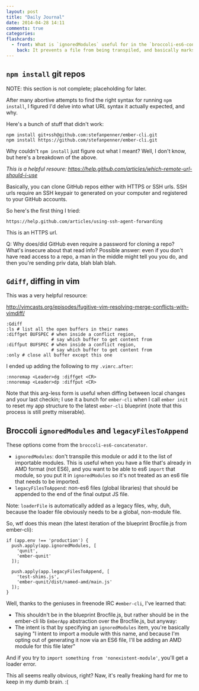 ```yaml
---
layout: post
title: "Daily Journal"
date: 2014-04-28 14:11
comments: true
categories: 
flashcards:
  - front: What is `ignoredModules` useful for in the `broccoli-es6-concatenator` plugin?
    back: It prevents a file from being transpiled, and basically marks a module as something that'll be implemented later
---
```


## `npm install` git repos

NOTE: this section is not complete; placeholding for later.

After many abortive attempts to find the right syntax for running 
`npm install`, I figured I'd delve into what URL syntax it actually
expected, and why.

Here's a bunch of stuff that didn't work:

    npm install git+ssh@github.com:stefanpenner/ember-cli.git
    npm install https://github.com/stefanpenner/ember-cli.git

Why couldn't `npm install` just figure out what I meant? Well, I don't
know, but here's a breakdown of the above.

_This is a helpful resoure: https://help.github.com/articles/which-remote-url-should-i-use_

Basically, you can clone GitHub repos either with HTTPS or SSH urls. SSH
urls require an SSH keypair to generated on your computer and registered
to your GitHub accounts. 

So here's the first thing I tried:

    https://help.github.com/articles/using-ssh-agent-forwarding

This is an HTTPS url. 

Q: Why does/did GitHub even require a password for cloning a repo?
What's insecure about that read info? Possible answer: even if you don't
have read access to a repo, a man in the middle might tell you you do,
and then you're sending priv data, blah blah blah.

## `Gdiff`, diffing in vim

This was a very helpful resource: 

http://vimcasts.org/episodes/fugitive-vim-resolving-merge-conflicts-with-vimdiff/

    :Gdiff
    :ls # list all the open buffers in their names
    :diffget BUFSPEC # when inside a conflict region,
                     # say which buffer to get content from
    :diffput BUFSPEC # when inside a conflict region,
                     # say which buffer to get content from
    :only # close all buffer except this one

I ended up adding the following to my `.vimrc.after`:

    :nnoremap <Leader>dg :diffget <CR>
    :nnoremap <Leader>dp :diffput <CR>

Note that this arg-less form is useful when diffing between local
changes and your last checkin; I use it a bunch for `ember-cli` when I
call `ember init` to reset my app structure to the latest `ember-cli`
blueprint (note that this process is still pretty miserable).

## Broccoli `ignoredModules` and `legacyFilesToAppend`

These options come from the `broccoli-es6-concatenator`.

- `ignoredModules`: don't transpile this module or add it to the list of
  importable modules. This is useful when you have a file that's already
  in AMD format (not ES6), and you want to be able to es6 `import` that
  module, so you put it in `ignoredModules` so it's not treated as an
  es6 file that needs to be imported.
- `legacyFilesToAppend`: non-es6 files (global libraries) that should be
  appended to the end of the final output JS file. 

Note: `loaderFile` is automatically added as a legacy files, why, duh,
because the loader file obviously needs to be a global, non-module file.

So, wtf does this mean (the latest iteration of the blueprint
Brocfile.js from ember-cli):

    if (app.env !== 'production') {
      push.apply(app.ignoredModules, [
        'qunit',
        'ember-qunit'
      ]);

      push.apply(app.legacyFilesToAppend, [
        'test-shims.js',
        'ember-qunit/dist/named-amd/main.js'
      ]);
    }

Well, thanks to the geniuses in freenode IRC `#ember-cli`, I've learned
that:

- This shouldn't be in the blueprint Brocfile.js, but rather should be
  in the ember-cli lib `EmberApp` abstraction over the Brocfile.js, but
  anyway:
- The intent is that by specifying an `ignoredModules` item, you're
  basically saying "I intent to import a module with this name, and
  because I'm opting out of generating it now via an ES6 file, I'll be
  adding an AMD module for this file later"

And if you try to `import something from 'nonexistent-module'`, you'll
get a loader error.

This all seems really obvious, right? Naw, it's really freaking hard for
me to keep in my dumb brain. :(


